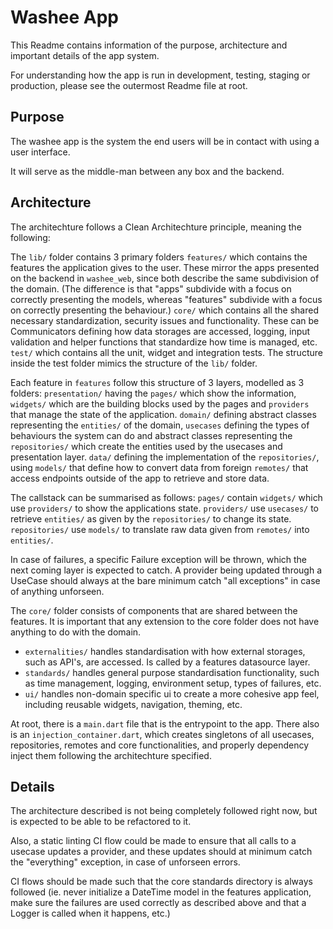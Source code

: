 # Washee App

This Readme contains information of the purpose, architecture and important details of the app system.

For understanding how the app is run in development, testing, staging or production, please see the outermost Readme file at root.

## Purpose
The washee app is the system the end users will be in contact with using a user interface.

It will serve as the middle-man between any box and the backend.

## Architecture
The architechture follows a Clean Architechture principle, meaning the following:

The `lib/` folder contains 3 primary folders
`features/` which contains the features the application gives to the user. These mirror the apps presented on the backend in `washee_web`, since both describe the same subdivision of the domain.
(The difference is that "apps" subdivide with a focus on correctly presenting the models, whereas "features" subdivide with a focus on correctly presenting the behaviour.)
`core/` which contains all the shared necessary standardization, security issues and functionality. These can be Communicators defining how data storages are accessed, logging, input validation and helper functions that standardize how time is managed, etc.
`test/` which contains all the unit, widget and integration tests. The structure inside the test folder mimics the structure of the `lib/` folder.

Each feature in `features` follow this structure of 3 layers, modelled as 3 folders:
`presentation/` having the `pages/` which show the information, `widgets/` which are the building blocks used by the pages and `providers` that manage the state of the application.
`domain/` defining abstract classes representing the `entities/` of the domain, `usecases` defining the types of behaviours the system can do and abstract classes representing the `repositories/` which create the entities used by the usecases and presentation layer.
`data/` defining the implementation of the `repositories/`, using `models/` that define how to convert data from foreign `remotes/` that access endpoints outside of the app to retrieve and store data.

The callstack can be summarised as follows:
`pages/` contain `widgets/` which use `providers/` to show the applications state.
`providers/` use `usecases/` to retrieve `entities/` as given by the `repositories/` to change its state.
`repositories/` use `models/` to translate raw data given from `remotes/` into `entities/`.

In case of failures, a specific Failure exception will be thrown, which the next coming layer is expected to catch.
A provider being updated through a UseCase should always at the bare minimum catch "all exceptions" in case of anything unforseen.

The `core/` folder consists of components that are shared between the features. It is important that any extension to the core folder does not have anything to do with the domain.
- `externalities/` handles standardisation with how external storages, such as API's, are accessed. Is called by a features datasource layer.
- `standards/` handles general purpose standardisation functionality, such as time management, logging, environment setup, types of failures, etc.
- `ui/` handles non-domain specific ui to create a more cohesive app feel, including reusable widgets, navigation, theming, etc.

At root, there is a `main.dart` file that is the entrypoint to the app.
There also is an `injection_container.dart`, which creates singletons of all usecases, repositories, remotes and core functionalities, and properly dependency inject them following the architechture specified.

## Details
The architecture described is not being completely followed right now, but is expected to be able to be refactored to it.

Also, a static linting CI flow could be made to ensure that all calls to a usecase updates a provider, and these updates should at minimum catch the "everything" exception, in case of unforseen errors.

CI flows should be made such that the core standards directory is always followed (ie. never initialize a DateTime model in the features application, make sure the failures are used correctly as described above and that a Logger is called when it happens, etc.)
